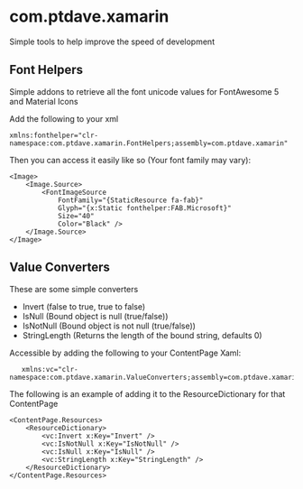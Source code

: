 # com.ptdave.xamarin
Simple tools to help improve the speed of development

## Font Helpers
Simple addons to retrieve all the font unicode values for FontAwesome 5 and Material Icons

Add the following to your xml

```
xmlns:fonthelper="clr-namespace:com.ptdave.xamarin.FontHelpers;assembly=com.ptdave.xamarin"
```

Then you can access it easily like so (Your font family may vary):
```
<Image>
    <Image.Source>
        <FontImageSource
            FontFamily="{StaticResource fa-fab}"
            Glyph="{x:Static fonthelper:FAB.Microsoft}"
            Size="40"
            Color="Black" />
    </Image.Source>
</Image>
```

## Value Converters
These are some simple converters
 - Invert (false to true, true to false)
 - IsNull (Bound object is null (true/false))
 - IsNotNull (Bound object is not null (true/false))
 - StringLength (Returns the length of the bound string, defaults 0)


 Accessible by adding the following to your ContentPage Xaml:
 ```
    xmlns:vc="clr-namespace:com.ptdave.xamarin.ValueConverters;assembly=com.ptdave.xamarin"
```

The following is an example of adding it to the ResourceDictionary for that ContentPage
```
<ContentPage.Resources>
    <ResourceDictionary>
        <vc:Invert x:Key="Invert" />
        <vc:IsNotNull x:Key="IsNotNull" />
        <vc:IsNull x:Key="IsNull" />
        <vc:StringLength x:Key="StringLength" />
    </ResourceDictionary>
</ContentPage.Resources>
```